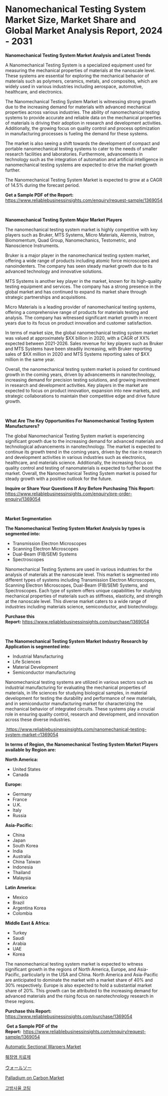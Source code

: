 <p><h1>Nanomechanical Testing System Market Size, Market Share and Global Market Analysis Report, 2024 - 2031</h1></p><p><strong>Nanomechanical Testing System Market Analysis and Latest Trends</strong></p>
<p><p>A Nanomechanical Testing System is a specialized equipment used for measuring the mechanical properties of materials at the nanoscale level. These systems are essential for exploring the mechanical behavior of materials such as polymers, ceramics, metals, and composites, which are widely used in various industries including aerospace, automotive, healthcare, and electronics.</p><p>The Nanomechanical Testing System Market is witnessing strong growth due to the increasing demand for materials with advanced mechanical properties across various industries. The ability of nanomechanical testing systems to provide accurate and reliable data on the mechanical properties of materials is driving their adoption in research and development activities. Additionally, the growing focus on quality control and process optimization in manufacturing processes is fueling the demand for these systems.</p><p>The market is also seeing a shift towards the development of compact and portable nanomechanical testing systems to cater to the needs of smaller research facilities and laboratories. Furthermore, advancements in technology such as the integration of automation and artificial intelligence in nanomechanical testing systems are expected to drive the market growth further.</p><p>The Nanomechanical Testing System Market is expected to grow at a CAGR of 14.5% during the forecast period.</p></p>
<p><strong>Get a Sample PDF of the Report:&nbsp;</strong> <a href="https://www.reliablebusinessinsights.com/enquiry/request-sample/1369054">https://www.reliablebusinessinsights.com/enquiry/request-sample/1369054</a></p>
<p>&nbsp;</p>
<p><strong>Nanomechanical Testing System Major Market Players</strong></p>
<p><p>The nanomechanical testing system market is highly competitive with key players such as Bruker, MTS Systems, Micro Materials, Alemnis, Instron, Biomomentum, Quad Group, Nanomechanics, Testometric, and Nanoscience Instruments. </p><p>Bruker is a major player in the nanomechanical testing system market, offering a wide range of products including atomic force microscopes and nanoindenters. The company has seen steady market growth due to its advanced technology and innovative solutions. </p><p>MTS Systems is another key player in the market, known for its high-quality testing equipment and services. The company has a strong presence in the global market and has continued to expand its market share through strategic partnerships and acquisitions. </p><p>Micro Materials is a leading provider of nanomechanical testing systems, offering a comprehensive range of products for materials testing and analysis. The company has witnessed significant market growth in recent years due to its focus on product innovation and customer satisfaction.</p><p>In terms of market size, the global nanomechanical testing system market was valued at approximately $XX billion in 2020, with a CAGR of XX% expected between 2021-2026. Sales revenue for key players such as Bruker and MTS Systems have been steadily increasing, with Bruker reporting sales of $XX million in 2020 and MTS Systems reporting sales of $XX million in the same year. </p><p>Overall, the nanomechanical testing system market is poised for continued growth in the coming years, driven by advancements in nanotechnology, increasing demand for precision testing solutions, and growing investment in research and development activities. Key players in the market are expected to focus on product innovation, expansion into new markets, and strategic collaborations to maintain their competitive edge and drive future growth.</p></p>
<p>&nbsp;</p>
<p><strong>What Are The Key Opportunities For Nanomechanical Testing System Manufacturers?</strong></p>
<p><p>The global Nanomechanical Testing System market is experiencing significant growth due to the increasing demand for advanced materials and technological advancements in nanotechnology. The market is expected to continue its growth trend in the coming years, driven by the rise in research and development activities in various industries such as electronics, healthcare, and materials science. Additionally, the increasing focus on quality control and testing of nanomaterials is expected to further boost the market. Overall, the Nanomechanical Testing System market is poised for steady growth with a positive outlook for the future.</p></p>
<p><strong>Inquire or Share Your Questions If Any Before Purchasing This Report:</strong> <a href="https://www.reliablebusinessinsights.com/enquiry/pre-order-enquiry/1369054">https://www.reliablebusinessinsights.com/enquiry/pre-order-enquiry/1369054</a></p>
<p>&nbsp;</p>
<p><strong>Market Segmentation</strong></p>
<p><strong>The Nanomechanical Testing System Market Analysis by types is segmented into:</strong></p>
<p><ul><li>Transmission Electron Microscopes</li><li>Scanning Electron Microscopes</li><li>Dual-Beam (FIB/SEM) Systems</li><li>Spectroscopes</li></ul></p>
<p><p>Nanomechanical Testing Systems are used in various industries for the analysis of materials at the nanoscale level. This market is segmented into different types of systems including Transmission Electron Microscopes, Scanning Electron Microscopes, Dual-Beam (FIB/SEM) Systems, and Spectroscopes. Each type of system offers unique capabilities for studying mechanical properties of materials such as stiffness, elasticity, and strength at the nanoscale level. This diverse market caters to a wide range of industries including materials science, semiconductor, and biotechnology.</p></p>
<p><strong>Purchase this Report:&nbsp;</strong><a href="https://www.reliablebusinessinsights.com/purchase/1369054">https://www.reliablebusinessinsights.com/purchase/1369054</a></p>
<p>&nbsp;</p>
<p><strong>The Nanomechanical Testing System Market Industry Research by Application is segmented into:</strong></p>
<p><ul><li>Industrial Manufacturing</li><li>Life Sciences</li><li>Material Development</li><li>Semiconductor manufacturing</li></ul></p>
<p><p>Nanomechanical testing systems are utilized in various sectors such as industrial manufacturing for evaluating the mechanical properties of materials, in life sciences for studying biological samples, in material development for testing the durability and performance of new materials, and in semiconductor manufacturing market for characterizing the mechanical behavior of integrated circuits. These systems play a crucial role in ensuring quality control, research and development, and innovation across these diverse industries.</p></p>
<p><a href="https://www.reliablebusinessinsights.com/nanomechanical-testing-system-market-r1369054">&nbsp;https://www.reliablebusinessinsights.com/nanomechanical-testing-system-market-r1369054</a></p>
<p><strong>In terms of Region, the Nanomechanical Testing System Market Players available by Region are:</strong></p>
<p>
    <p> <strong> North America: </strong>
        <ul>
            <li>United States</li>
            <li>Canada</li>
        </ul>
        </p> 
    <p> <strong> Europe: </strong>
        <ul>
            <li>Germany</li>
            <li>France</li>
            <li>U.K.</li>
            <li>Italy</li>
            <li>Russia</li>
        </ul>
        </p> 
    <p> <strong> Asia-Pacific: </strong>
        <ul>
            <li>China</li>
            <li>Japan</li>
            <li>South Korea</li>
            <li>India</li>
            <li>Australia</li>
            <li>China Taiwan</li>
            <li>Indonesia</li>
            <li>Thailand</li>
            <li>Malaysia</li>
        </ul>
        </p> 
    <p> <strong> Latin America: </strong>
        <ul>
            <li>Mexico</li>
            <li>Brazil</li>
            <li>Argentina Korea</li>
            <li>Colombia</li>
        </ul>
        </p> 
    <p> <strong> Middle East & Africa: </strong>
        <ul>
            <li>Turkey</li>
            <li>Saudi</li>
            <li>Arabia</li>
            <li>UAE</li>
            <li>Korea</li>
        </ul>
    </p>
    </p>
<p><p>The nanomechanical testing system market is expected to witness significant growth in the regions of North America, Europe, and Asia-Pacific, particularly in the USA and China. North America and Asia-Pacific are anticipated to dominate the market with a market share of 40% and 30% respectively. Europe is also expected to hold a substantial market share of 20%. This growth can be attributed to the increasing demand for advanced materials and the rising focus on nanotechnology research in these regions.</p></p>
<p><strong>Purchase this Report: </strong><a href="https://www.reliablebusinessinsights.com/purchase/1369054">https://www.reliablebusinessinsights.com/purchase/1369054</a></p>
<p>&nbsp;<strong>Get a Sample PDF of the Report:&nbsp;&nbsp;</strong><a href="https://www.reliablebusinessinsights.com/enquiry/request-sample/1369054">https://www.reliablebusinessinsights.com/enquiry/request-sample/1369054</a></p>
<p><strong></strong></p>
<p><p><a href="https://issuu.com/reportprime-2/docs/automatic-sectional-warpers-market-size-2030.pptx">Automatic Sectional Warpers Market</a></p><p><a href="https://medium.com/@jordanilliamson678678_12326/2024%EB%85%84%EB%B6%80%ED%84%B0-2031%EB%85%84%EA%B9%8C%EC%A7%80-%EC%98%88%EC%B8%A1%EB%90%9C-%EC%B7%8C%EC%9E%A5%EC%97%BC-%EC%95%BD%EB%AC%BC-%EC%8B%9C%EC%9E%A5-%EB%8F%99%ED%96%A5%EA%B3%BC-%EC%8B%9C%EC%9E%A5-%EB%B6%84%EC%84%9D-9bc48d34f53e">췌장염 치료제</a></p><p><a href="https://medium.com/@smithmargaret44/%E3%82%A6%E3%82%A9%E3%83%BC%E3%83%AB%E3%82%BD%E3%83%BC%E5%B8%82%E5%A0%B4%E3%81%AF-%E5%B8%82%E5%A0%B4%E3%82%B7%E3%82%A7%E3%82%A2-%E3%82%B5%E3%82%A4%E3%82%BA-%E3%81%8A%E3%82%88%E3%81%B32031%E5%B9%B4%E3%81%BE%E3%81%A7%E3%81%AE%E4%BA%88%E6%B8%AC%E3%82%92%E7%84%A6%E7%82%B9%E3%81%A8%E3%81%97%E3%81%A6%E3%81%84%E3%81%BE%E3%81%99-afebda560fcb">ウォールソー</a></p><p><a href="https://www.linkedin.com/pulse/palladium-carbon-market-segmentation-geographical-regions-forcast-cstff?trackingId=t0216vy5TtbAB17NTVqPdg%3D%3D">Palladium on Carbon Market</a></p><p><a href="https://medium.com/@jackiefauhey9089475/%EA%B3%A0%EC%A0%81%EB%B6%80%EC%8B%9D%EC%B8%B5-%EC%8B%9C%EC%9E%A5-%ED%86%B5%EC%B0%B0%EB%A0%A5-%EC%8B%9C%EC%9E%A5-%EB%8F%99%ED%96%A5-%EC%84%B1%EC%9E%A5-2024%EB%85%84%EB%B6%80%ED%84%B0-2031%EB%85%84%EA%B9%8C%EC%A7%80-%EC%98%88%EC%B8%A1%EB%90%9C-%EB%8D%B0%EC%9D%B4%ED%84%B0-183cf5d87623">고방사율 코팅</a></p></p>